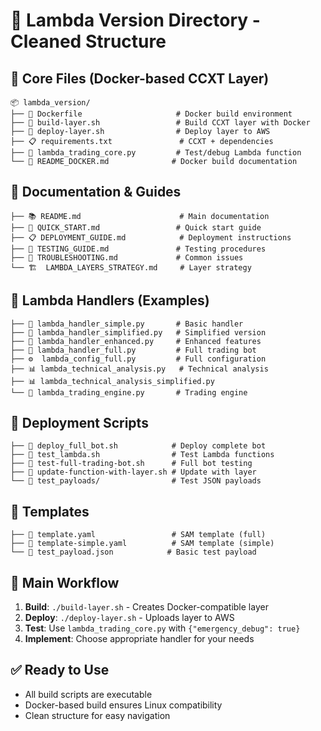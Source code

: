 # 🧹 Lambda Version Directory - Cleaned Structure

## 📁 Core Files (Docker-based CCXT Layer)
```
📦 lambda_version/
├── 🐳 Dockerfile                     # Docker build environment
├── 🔨 build-layer.sh                 # Build CCXT layer with Docker
├── 🚀 deploy-layer.sh                # Deploy layer to AWS
├── 📋 requirements.txt               # CCXT + dependencies
├── 🧪 lambda_trading_core.py         # Test/debug Lambda function
└── 📖 README_DOCKER.md              # Docker build documentation
```

## 📁 Documentation & Guides
```
├── 📚 README.md                      # Main documentation
├── 🚀 QUICK_START.md                 # Quick start guide
├── 📋 DEPLOYMENT_GUIDE.md            # Deployment instructions
├── 🧪 TESTING_GUIDE.md               # Testing procedures
├── 🔧 TROUBLESHOOTING.md             # Common issues
└── 🏗️  LAMBDA_LAYERS_STRATEGY.md     # Layer strategy
```

## 📁 Lambda Handlers (Examples)
```
├── 🎯 lambda_handler_simple.py       # Basic handler
├── 🎯 lambda_handler_simplified.py   # Simplified version
├── 🎯 lambda_handler_enhanced.py     # Enhanced features
├── 🎯 lambda_handler_full.py         # Full trading bot
├── ⚙️  lambda_config_full.py         # Full configuration
├── 📊 lambda_technical_analysis.py   # Technical analysis
├── 📊 lambda_technical_analysis_simplified.py
└── 🏢 lambda_trading_engine.py       # Trading engine
```

## 📁 Deployment Scripts
```
├── 🚀 deploy_full_bot.sh            # Deploy complete bot
├── 🧪 test_lambda.sh                # Test Lambda functions
├── 🧪 test-full-trading-bot.sh      # Full bot testing
├── 🔄 update-function-with-layer.sh # Update with layer
└── 📁 test_payloads/                # Test JSON payloads
```

## 📁 Templates
```
├── 📄 template.yaml                 # SAM template (full)
├── 📄 template-simple.yaml          # SAM template (simple)
└── 📄 test_payload.json            # Basic test payload
```

## 🎯 Main Workflow
1. **Build**: `./build-layer.sh` - Creates Docker-compatible layer
2. **Deploy**: `./deploy-layer.sh` - Uploads layer to AWS  
3. **Test**: Use `lambda_trading_core.py` with `{"emergency_debug": true}`
4. **Implement**: Choose appropriate handler for your needs

## ✅ Ready to Use
- All build scripts are executable
- Docker-based build ensures Linux compatibility
- Clean structure for easy navigation
